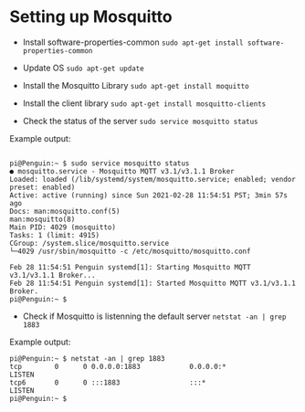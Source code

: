 # Setting up Mosquitto

- Install software-properties-common
`sudo apt-get install software-properties-common`

- Update OS
`sudo apt-get update`

- Install the Mosquitto Library
`sudo apt-get install moquitto`

- Install the client library
`sudo apt-get install mosquitto-clients`

- Check the status of the server
`sudo service mosquitto status`

Example output:
```text

pi@Penguin:~ $ sudo service mosquitto status
● mosquitto.service - Mosquitto MQTT v3.1/v3.1.1 Broker
Loaded: loaded (/lib/systemd/system/mosquitto.service; enabled; vendor preset: enabled)
Active: active (running) since Sun 2021-02-28 11:54:51 PST; 3min 57s ago
Docs: man:mosquitto.conf(5)
man:mosquitto(8)
Main PID: 4029 (mosquitto)
Tasks: 1 (limit: 4915)
CGroup: /system.slice/mosquitto.service
└─4029 /usr/sbin/mosquitto -c /etc/mosquitto/mosquitto.conf

Feb 28 11:54:51 Penguin systemd[1]: Starting Mosquitto MQTT v3.1/v3.1.1 Broker...
Feb 28 11:54:51 Penguin systemd[1]: Started Mosquitto MQTT v3.1/v3.1.1 Broker.
pi@Penguin:~ $

```
- Check if Mosquitto is listenning the default server
    `netstat -an | grep 1883`

Example output:

```
pi@Penguin:~ $ netstat -an | grep 1883
tcp        0      0 0.0.0.0:1883            0.0.0.0:*               LISTEN     
tcp6       0      0 :::1883                 :::*                    LISTEN     
pi@Penguin:~ $ 

```


